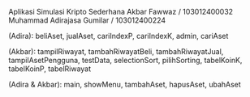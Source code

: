 Aplikasi Simulasi Kripto Sederhana
Akbar Fawwaz / 103012400032
Muhammad Adirajasa Gumilar / 103012400224

(Adira):
beliAset, jualAset, cariIndexP, cariIndexK, admin, cariAset

(Akbar):
tampilRiwayat, tambahRiwayatBeli, tambahRiwayatJual, tampilAsetPengguna, testData, selectionSort, pilihSorting, tabelKoinK, tabelKoinP, tabelRiwayat

(Adira & Akbar):
main, showMenu, tambahAset, hapusAset, ubahAset
